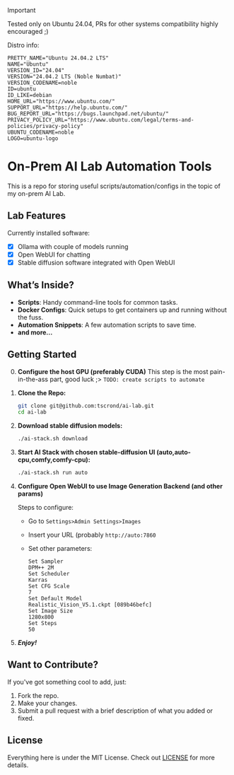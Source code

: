 > [!IMPORTANT]
> Tested only on Ubuntu 24.04, PRs for other systems compatibility highly encouraged ;)

Distro info:
```
PRETTY_NAME="Ubuntu 24.04.2 LTS"
NAME="Ubuntu"
VERSION_ID="24.04"
VERSION="24.04.2 LTS (Noble Numbat)"
VERSION_CODENAME=noble
ID=ubuntu
ID_LIKE=debian
HOME_URL="https://www.ubuntu.com/"
SUPPORT_URL="https://help.ubuntu.com/"
BUG_REPORT_URL="https://bugs.launchpad.net/ubuntu/"
PRIVACY_POLICY_URL="https://www.ubuntu.com/legal/terms-and-policies/privacy-policy"
UBUNTU_CODENAME=noble
LOGO=ubuntu-logo
```

# On-Prem AI Lab Automation Tools

This is a repo for storing useful scripts/automation/configs in the topic of my on-prem AI Lab.

## Lab Features

Currently installed software:

- [x] Ollama with couple of models running
- [x] Open WebUI for chatting
- [x] Stable diffusion software integrated with Open WebUI

## What’s Inside?

- **Scripts**: Handy command-line tools for common tasks.
- **Docker Configs**: Quick setups to get containers up and running without the fuss.
- **Automation Snippets**: A few automation scripts to save time.
- **and more...**

## Getting Started

0. **Configure the host GPU (preferably CUDA)**
    This step is the most pain-in-the-ass part, good luck ;>
    `TODO: create scripts to automate`   

1. **Clone the Repo:**
   ```bash
   git clone git@github.com:tscrond/ai-lab.git
   cd ai-lab
   ```
2. **Download stable diffusion models:**
    ```bash
    ./ai-stack.sh download
    ```
3. **Start AI Stack with chosen stable-diffusion UI (auto,auto-cpu,comfy,comfy-cpu):**
    ```bash
    ./ai-stack.sh run auto
    ```
4. **Configure Open WebUI to use Image Generation Backend (and other params)**

    Steps to configure:
    - Go to `Settings>Admin Settings>Images`
    - Insert your URL (probably `http://auto:7860`
    - Set other parameters:

        ```
        Set Sampler
        DPM++ 2M
        Set Scheduler
        Karras
        Set CFG Scale
        7
        Set Default Model
        Realistic_Vision_V5.1.ckpt [089b46befc]
        Set Image Size
        1280x800
        Set Steps
        50
        ```

5. ***Enjoy!***


## Want to Contribute?

If you've got something cool to add, just:

1. Fork the repo.
2. Make your changes.
3. Submit a pull request with a brief description of what you added or fixed.

## License

Everything here is under the MIT License. Check out [LICENSE](LICENSE) for more details.


